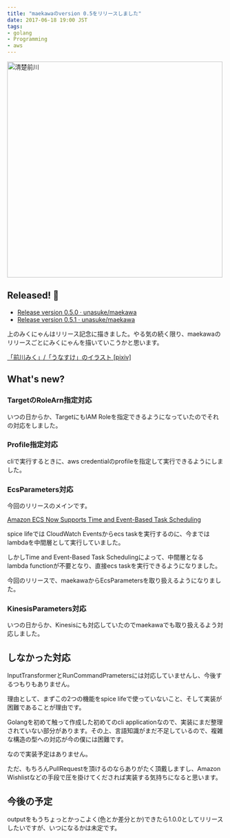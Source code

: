 ```yaml
---
title: "maekawaのversion 0.5をリリースしました"
date: 2017-06-18 19:00 JST
tags:
- golang
- Programming
- aws
---
```


<img src="/images/2017/maekawa-release-0-5-maekawa.png" alt="清楚前川" height="500px">

## Released! :tada:
- [Release version 0.5.0 · unasuke/maekawa](https://github.com/unasuke/maekawa/releases/tag/v0.5.0)
- [Release version 0.5.1 · unasuke/maekawa](https://github.com/unasuke/maekawa/releases/tag/v0.5.1)

上のみくにゃんはリリース記念に描きました。やる気の続く限り、maekawaのリリースごとにみくにゃんを描いていこうかと思います。

[「前川みく」/「うなすけ」のイラスト [pixiv]](https://www.pixiv.net/member_illust.php?mode=medium&illust_id=63449940)

## What's new?
### TargetのRoleArn指定対応
いつの日からか、TargetにもIAM Roleを指定できるようになっていたのでそれの対応をしました。

### Profile指定対応
cliで実行するときに、aws credentialのprofileを指定して実行できるようにしました。

### EcsParameters対応
今回のリリースのメインです。

[Amazon ECS Now Supports Time and Event-Based Task Scheduling](https://aws.amazon.com/jp/about-aws/whats-new/2017/06/amazon-ecs-now-supports-time-and-event-based-task-scheduling/)

spice lifeでは CloudWatch Eventsからecs taskを実行するのに、今まではlambdaを中間層として実行していました。

しかしTime and Event-Based Task Schedulingによって、中間層となるlambda functionが不要となり、直接ecs taskを実行できるようになりました。

今回のリリースで、maekawaからEcsParametersを取り扱えるようになりました。

### KinesisParameters対応
いつの日からか、Kinesisにも対応していたのでmaekawaでも取り扱えるよう対応しました。

## しなかった対応
InputTransformerとRunCommandPrametersには対応していませんし、今後するつもりもありません。

理由として、まずこの2つの機能をspice lifeで使っていないこと、そして実装が困難であることが理由です。

Golangを初めて触って作成した初めてのcli applicationなので、実装にまだ整理されていない部分があります。その上、言語知識がまだ不足しているので、複雑な構造の型への対応が今の僕には困難です。

なので実装予定はありません。

ただ、もちろんPullRequestを頂けるのならありがたく頂戴しますし、Amazon Wishlistなどの手段で圧を掛けてくだされば実装する気持ちになると思います。

## 今後の予定
outputをもうちょっとかっこよく(色とか差分とか)できたら1.0.0としてリリースしたいですが、いつになるかは未定です。
